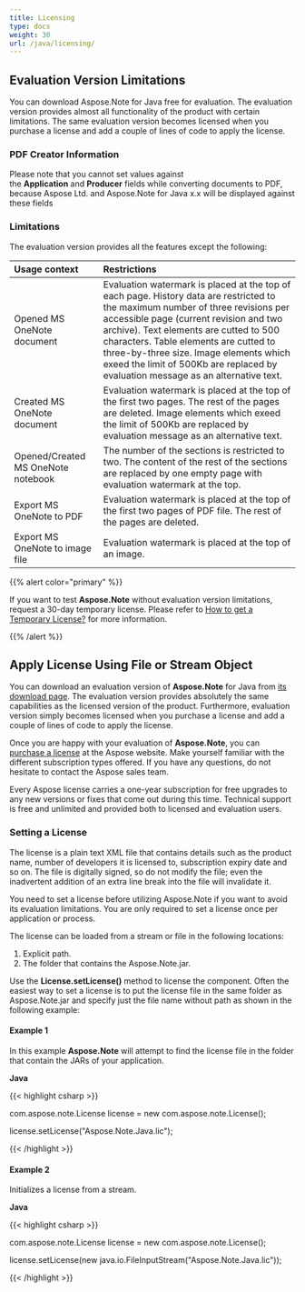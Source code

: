 ```yaml
---
title: Licensing
type: docs
weight: 30
url: /java/licensing/
---
```


## **Evaluation Version Limitations**
You can download Aspose.Note for Java free for evaluation. The evaluation version provides almost all functionality of the product with certain limitations. The same evaluation version becomes licensed when you purchase a license and add a couple of lines of code to apply the license.
### **PDF Creator Information**
Please note that you cannot set values against the **Application** and **Producer** fields while converting documents to PDF, because Aspose Ltd. and Aspose.Note for Java x.x will be displayed against these fields
### **Limitations**
The evaluation version provides all the features except the following:

|**Usage context**|**Restrictions**|
| :- | :- |
|Opened MS OneNote document |Evaluation watermark is placed at the top of each page. History data are restricted to the maximum number of three revisions per accessible page (current revision and two archive). Text elements are cutted to 500 characters. Table elements are cutted to three-by-three size. Image elements which exeed the limit of 500Kb are replaced by evaluation message as an alternative text. |
|Created MS OneNote document |Evaluation watermark is placed at the top of the first two pages. The rest of the pages are deleted. Image elements which exeed the limit of 500Kb are replaced by evaluation message as an alternative text. |
|Opened/Created MS OneNote notebook |The number of the sections is restricted to two. The content of the rest of the sections are replaced by one empty page with evaluation watermark at the top. |
|Export MS OneNote to PDF |Evaluation watermark is placed at the top of the first two pages of PDF file. The rest of the pages are deleted. |
|Export MS OneNote to image file |Evaluation watermark is placed at the top of an image. |
{{% alert color="primary" %}} 

If you want to test **Aspose.Note** without evaluation version limitations, request a 30-day temporary license. Please refer to [How to get a Temporary License?](https://purchase.aspose.com/temporary-license) for more information.

{{% /alert %}} 
## **Apply License Using File or Stream Object**
You can download an evaluation version of **Aspose.Note** for Java from [its download page](http://www.aspose.com/downloads/note/java). The evaluation version provides absolutely the same capabilities as the licensed version of the product. Furthermore, evaluation version simply becomes licensed when you purchase a license and add a couple of lines of code to apply the license.

Once you are happy with your evaluation of **Aspose.Note**, you can [purchase a license](https://purchase.aspose.com/buy) at the Aspose website. Make yourself familiar with the different subscription types offered. If you have any questions, do not hesitate to contact the Aspose sales team.

Every Aspose license carries a one-year subscription for free upgrades to any new versions or fixes that come out during this time. Technical support is free and unlimited and provided both to licensed and evaluation users.

### **Setting a License**
The license is a plain text XML file that contains details such as the product name, number of developers it is licensed to, subscription expiry date and so on. The file is digitally signed, so do not modify the file; even the inadvertent addition of an extra line break into the file will invalidate it.

You need to set a license before utilizing Aspose.Note if you want to avoid its evaluation limitations. You are only required to set a license once per application or process.

The license can be loaded from a stream or file in the following locations:

1. Explicit path.
1. The folder that contains the Aspose.Note.jar.

Use the **License.setLicense()** method to license the component. Often the easiest way to set a license is to put the license file in the same folder as Aspose.Note.jar and specify just the file name without path as shown in the following example:
#### **Example 1**
In this example **Aspose.Note** will attempt to find the license file in the folder that contain the JARs of your application.

**Java**

{{< highlight csharp >}}

 com.aspose.note.License license = new com.aspose.note.License();

license.setLicense("Aspose.Note.Java.lic");

{{< /highlight >}}
#### **Example 2**
Initializes a license from a stream.

**Java**

{{< highlight csharp >}}

 com.aspose.note.License license = new com.aspose.note.License();

license.setLicense(new java.io.FileInputStream("Aspose.Note.Java.lic"));

{{< /highlight >}}
